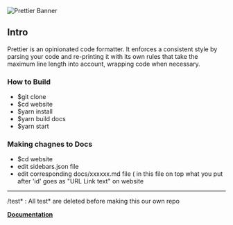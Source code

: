 ![Prettier Banner](https://raw.githubusercontent.com/prettier/prettier-logo/master/images/prettier-banner-light.png)


## Intro

Prettier is an opinionated code formatter. It enforces a consistent style by parsing your code and re-printing it with its own rules that take the maximum line length into account, wrapping code when necessary.

### How to Build
- $git clone <this-repo>
- $cd website 
- $yarn install
- $yarn build docs
- $yarn start
  
### Making chagnes to Docs
- $cd website
- edit sidebars.json file
- edit corresponding docs/xxxxxx.md file ( in this file on top what you put after 'id' goes as "URL Link text" on website
---

<repo-dir>/test* : All test* are deleted before making this our own repo
  
**[Documentation](https://prettier.io/docs/en/)**


